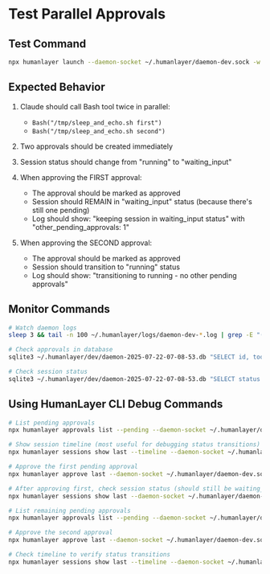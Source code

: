 # Test Parallel Approvals

## Test Command
```bash
npx humanlayer launch --daemon-socket ~/.humanlayer/daemon-dev.sock -w $PWD --model sonnet "Run the hack/sleep_and_echo.sh script with two BASH() commands with different args: 'first' and 'second'. Execute them in parallel."
```

## Expected Behavior

1. Claude should call Bash tool twice in parallel:
   - `Bash("/tmp/sleep_and_echo.sh first")`
   - `Bash("/tmp/sleep_and_echo.sh second")`

2. Two approvals should be created immediately

3. Session status should change from "running" to "waiting_input"

4. When approving the FIRST approval:
   - The approval should be marked as approved
   - Session should REMAIN in "waiting_input" status (because there's still one pending)
   - Log should show: "keeping session in waiting_input status" with "other_pending_approvals: 1"

5. When approving the SECOND approval:
   - The approval should be marked as approved
   - Session should transition to "running" status
   - Log should show: "transitioning to running - no other pending approvals"

## Monitor Commands

```bash
# Watch daemon logs
sleep 3 && tail -n 100 ~/.humanlayer/logs/daemon-dev-*.log | grep -E "(approval|status_changed|waiting_input|other_pending)"

# Check approvals in database
sqlite3 ~/.humanlayer/dev/daemon-2025-07-22-07-08-53.db "SELECT id, tool_name, status FROM approvals WHERE session_id = 'SESSION_ID_HERE';"

# Check session status
sqlite3 ~/.humanlayer/dev/daemon-2025-07-22-07-08-53.db "SELECT status FROM sessions WHERE id = 'SESSION_ID_HERE';"
```

## Using HumanLayer CLI Debug Commands

```bash
# List pending approvals
npx humanlayer approvals list --pending --daemon-socket ~/.humanlayer/daemon-dev.sock

# Show session timeline (most useful for debugging status transitions)
npx humanlayer sessions show last --timeline --daemon-socket ~/.humanlayer/daemon-dev.sock

# Approve the first pending approval
npx humanlayer approve last --daemon-socket ~/.humanlayer/daemon-dev.sock

# After approving first, check session status (should still be waiting_input)
npx humanlayer sessions show last --daemon-socket ~/.humanlayer/daemon-dev.sock

# List remaining pending approvals
npx humanlayer approvals list --pending --daemon-socket ~/.humanlayer/daemon-dev.sock

# Approve the second approval
npx humanlayer approve last --daemon-socket ~/.humanlayer/daemon-dev.sock

# Check timeline to verify status transitions
npx humanlayer sessions show last --timeline --daemon-socket ~/.humanlayer/daemon-dev.sock
```
